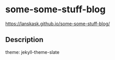 # some-some-stuff-blog
https://lanskask.github.io/some-some-stuff-blog/

## Description
theme: jekyll-theme-slate
